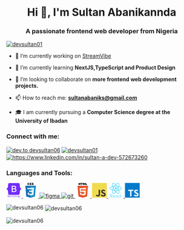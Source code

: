<h1 align="center">Hi 👋, I'm Sultan Abanikannda</h1>
<h3 align="center">A passionate frontend web developer from Nigeria</h3>

<p align="left"> <a href="https://twitter.com/devsultan01" target="blank"><img src="https://img.shields.io/twitter/follow/devsultan01?logo=twitter&style=for-the-badge" alt="devsultan01" /></a> </p>

- 🔭 I’m currently working on [StreamVibe](https://github.com/devsultan06/StreamVibe)

- 🌱 I’m currently learning **NextJS,TypeScript and Product Design**

- 👯 I’m looking to collaborate on **more **frontend web development projects.****

- 📫 How to reach me: **sultanabaniks@gmail.com**

- 🎓 I am currently pursuing a **Computer Science degree at the University of Ibadan**

<h3 align="left">Connect with me:</h3>
<p align="left">
<a href="https://dev.to/dev.to devsultan06" target="blank"><img align="center" src="https://raw.githubusercontent.com/rahuldkjain/github-profile-readme-generator/master/src/images/icons/Social/devto.svg" alt="dev.to devsultan06" height="30" width="40" /></a>
<a href="https://twitter.com/devsultan01" target="blank"><img align="center" src="https://raw.githubusercontent.com/rahuldkjain/github-profile-readme-generator/master/src/images/icons/Social/twitter.svg" alt="devsultan01" height="30" width="40" /></a>
<a href="https://linkedin.com/in/https://www.linkedin.com/in/sultan-a-dev-572673260" target="blank"><img align="center" src="https://raw.githubusercontent.com/rahuldkjain/github-profile-readme-generator/master/src/images/icons/Social/linked-in-alt.svg" alt="https://www.linkedin.com/in/sultan-a-dev-572673260" height="30" width="40" /></a>
</p>

<h3 align="left">Languages and Tools:</h3>
<p align="left"> <a href="https://getbootstrap.com" target="_blank" rel="noreferrer"> <img src="https://raw.githubusercontent.com/devicons/devicon/master/icons/bootstrap/bootstrap-plain-wordmark.svg" alt="bootstrap" width="40" height="40"/> </a> <a href="https://www.w3schools.com/css/" target="_blank" rel="noreferrer"> <img src="https://raw.githubusercontent.com/devicons/devicon/master/icons/css3/css3-original-wordmark.svg" alt="css3" width="40" height="40"/> </a> <a href="https://www.figma.com/" target="_blank" rel="noreferrer"> <img src="https://www.vectorlogo.zone/logos/figma/figma-icon.svg" alt="figma" width="40" height="40"/> </a> <a href="https://git-scm.com/" target="_blank" rel="noreferrer"> <img src="https://www.vectorlogo.zone/logos/git-scm/git-scm-icon.svg" alt="git" width="40" height="40"/> </a> <a href="https://www.w3.org/html/" target="_blank" rel="noreferrer"> <img src="https://raw.githubusercontent.com/devicons/devicon/master/icons/html5/html5-original-wordmark.svg" alt="html5" width="40" height="40"/> </a> <a href="https://developer.mozilla.org/en-US/docs/Web/JavaScript" target="_blank" rel="noreferrer"> <img src="https://raw.githubusercontent.com/devicons/devicon/master/icons/javascript/javascript-original.svg" alt="javascript" width="40" height="40"/> </a> <a href="https://reactjs.org/" target="_blank" rel="noreferrer"> <img src="https://raw.githubusercontent.com/devicons/devicon/master/icons/react/react-original-wordmark.svg" alt="react" width="40" height="40"/> </a> <a href="https://www.typescriptlang.org/" target="_blank" rel="noreferrer"> <img src="https://raw.githubusercontent.com/devicons/devicon/master/icons/typescript/typescript-original.svg" alt="typescript" width="40" height="40"/> </a> </p>

<p><img align="left" src="https://github-readme-stats.vercel.app/api/top-langs?username=devsultan06&show_icons=true&locale=en&layout=compact" alt="devsultan06" /></p>

<p>&nbsp;<img align="center" src="https://github-readme-stats.vercel.app/api?username=devsultan06&show_icons=true&locale=en" alt="devsultan06" /></p>

<p><img align="center" src="https://github-readme-streak-stats.herokuapp.com/?user=devsultan06&" alt="devsultan06" /></p>

